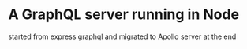 # A GraphQL server running in Node

started from express graphql and migrated to Apollo server at the end 